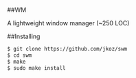 ##WM

A lightweight window manager (~250 LOC)


##Installing
```sh
$ git clone https://github.com/jkoz/swm
$ cd swm
$ make
$ sudo make install
```
